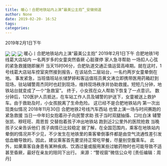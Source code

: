 ```yaml
---
title: 暖心！合肥地铁站内上演“最美公主抱”_安徽频道
author: None
date: 2019-02-20- 16:52
tags: 
categories: 
---
```

2019年2月1日下午
<!-- more -->
                
<img align="center" border="0" src="http://p2.ifengimg.com/fck/2019_08/4f51d85f90244e5_w806_h467.jpg" />
                
<img align="center" border="0" src="http://p2.ifengimg.com/fck/2019_08/6c8a630fb02a360_w835_h462.jpg" />
            
<img align="center" border="0" src="http://p2.ifengimg.com/a/2016/0810/204c433878d5cf9size1_w16_h16.png" />
暖心丨合肥地铁站内上演“最美公主抱”
2019年2月1日下午
合肥地铁1号线葛大店站内
一名两岁多的女童突然昏厥
心脏骤停
家人急寻帮助
一场扣人心弦的紧急救援随即展开
当天15时06分，合肥轨道交通正值运营高峰期。就在这时，1号线葛大店站车控室突然接到报告，在该站负二层站台，一名约两岁女童晕倒在地。
事发紧急，当班值班站长储梦婷和客运值班员黄文涛立即携带医用药箱赶到现场，驻站辅警周杰同时也赶到现场，维持现场秩序并协助救援。短短几分钟，地铁站台就变成了一个“急救室”。
终于，小女孩在众人帮助下恢复了一点意识。
数分钟后，120医护人员抵达，在车站工作人员及辅警的护送下，女童被送上救护车。由于救助及时，小女孩脱离了生命危险。
这已经不是合肥地铁站内
第一次出现类似情况
2018年11月30日
合肥地铁2号线汽车西站
也曾上演一场与时间赛跑的紧急救援
当日一中年妇女抱着孙子向民警求助
孩子当时双腿抽搐、口吐白沫
辅警张凯、穆旺旺、周恩哲
交替抱着孩子冲出地铁站
跑到近2公里外的医院抢救
当晚孩子父亲告诉他们
孩子病情已比较稳定
据了解，在全国范围内，乘客在地铁站内晕倒的情况并不少见，不少发生在地铁里的乘客晕倒事件都是由空气流通性差引发低血糖导致的。因此，建议乘客首先要坚持正常吃早餐，尽量别空腹乘车。
此外，如果乘客自身患有某种疾病、饮酒过量或服用某些过敏药物时也可能导致不适甚至昏厥，最好在亲友的陪同下出行。
来源：“警视窗”微信公众号
[责任编辑：周丹]
            
